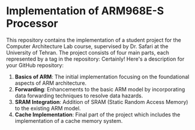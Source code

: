 # Implementation of ARM968E-S Processor 

This repository contains the implementation of a student project for the Computer Architecture Lab course, supervised by Dr. Safari at the University of Tehran. The project consists of four main parts, each represented by a tag in the repository:
Certainly! Here's a description for your GitHub repository:

1. **Basics of ARM**: The initial implementation focusing on the foundational aspects of ARM architecture.
2. **Forwarding**: Enhancements to the basic ARM model by incorporating data forwarding techniques to resolve data hazards.
3. **SRAM Integration**: Addition of SRAM (Static Random Access Memory) to the existing ARM model.
4. **Cache Implementation**: Final part of the project which includes the implementation of a cache memory system.

